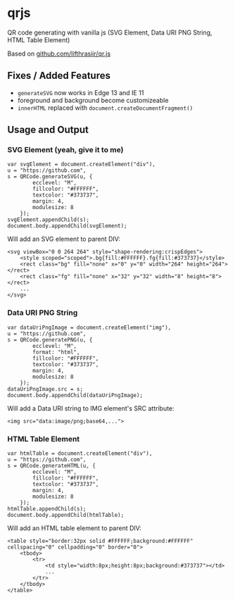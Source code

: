 # qrjs
QR code generating with vanilla js (SVG Element, Data URI PNG String, HTML Table Element)

Based on [github.com/lifthrasiir/qr.js](https://github.com/lifthrasiir/qr.js)

## Fixes / Added Features

 - `generateSVG` now works in Edge 13 and IE 11
 - foreground and background become  customizeable
 - `innerHTML` replaced with `document.createDocumentFragment()`

## Usage and Output

### SVG Element (yeah, give it to me)

```
var svgElement = document.createElement("div"),
u = "https://github.com",
s = QRCode.generateSVG(u, {
		ecclevel: "M",
		fillcolor: "#FFFFFF",
		textcolor: "#373737",
		margin: 4,
		modulesize: 8
	});
svgElement.appendChild(s);
document.body.appendChild(svgElement);
```
Will add an SVG element to parent DIV:
```
<svg viewBox="0 0 264 264" style="shape-rendering:crispEdges">
	<style scoped="scoped">.bg{fill:#FFFFFF}.fg{fill:#373737}</style>
	<rect class="bg" fill="none" x="0" y="0" width="264" height="264"></rect>
 	<rect class="fg" fill="none" x="32" y="32" width="8" height="8"></rect>
    ...
</svg>
```

### Data URI PNG String

```
var dataUriPngImage = document.createElement("img"),
u = "https://github.com",
s = QRCode.generatePNG(u, {
		ecclevel: "M",
		format: "html",
		fillcolor: "#FFFFFF",
		textcolor: "#373737",
		margin: 4,
		modulesize: 8
	});
dataUriPngImage.src = s;
document.body.appendChild(dataUriPngImage);
```
Will add a Data URI string to IMG element's SRC attribute:
```
<img src="data:image/png;base64,...">
```

### HTML Table Element

```
var htmlTable = document.createElement("div"),
u = "https://github.com",
s = QRCode.generateHTML(u, {
		ecclevel: "M",
		fillcolor: "#FFFFFF",
		textcolor: "#373737",
		margin: 4,
		modulesize: 8
	});
htmlTable.appendChild(s);
document.body.appendChild(htmlTable);
```
Will add an HTML table element to parent DIV:
```
<table style="border:32px solid #FFFFFF;background:#FFFFFF" cellspacing="0" cellpadding="0" border="0">
	<tbody>
    	<tr>
        	<td style="width:8px;height:8px;background:#373737"></td>
			...
		</tr>
	</tbody>
</table>
```

